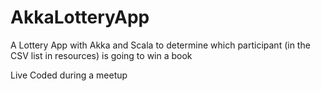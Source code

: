# AkkaLotteryApp

A Lottery App with Akka and Scala to determine which participant (in the CSV list in resources) is going to win a book

Live Coded during a meetup
